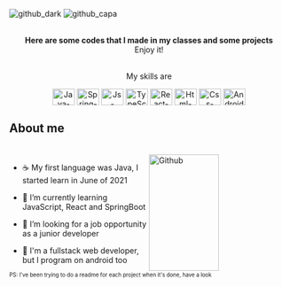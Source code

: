 

<link rel="stylesheet" href="https://cdn.jsdelivr.net/gh/devicons/devicon@v2.15.1/devicon.min.css">

![github_dark](https://user-images.githubusercontent.com/94193637/162602118-9f89d6c2-0caf-47c2-ac71-d4a55d06c75e.png#gh-dark-mode-only)
![github_capa](https://user-images.githubusercontent.com/94193637/162604517-c3ca3943-282e-46bb-a3aa-fec6f0cfe2db.png#gh-light-mode-only)

<br>
<div align="center"> <strong> Here are some codes that I made in my classes and some projects </strong> <br> Enjoy it! </div>
<br>

<div align="center">
<p >My skills are <p> 
<img align="center" alt="Java-Logo" height="30" width="40" src="https://cdn.jsdelivr.net/gh/devicons/devicon/icons/java/java-plain-wordmark.svg" title=Java /> 
<img align="center" alt="Spring-Logo" height="30" width="40" src="https://cdn.jsdelivr.net/gh/devicons/devicon/icons/spring/spring-original-wordmark.svg" title=Spring-Boot />
<img align="center" alt="Js-Logo" height="30" width="40" src="https://cdn.jsdelivr.net/gh/devicons/devicon/icons/javascript/javascript-original.svg" title=JavaScript />
<img align="center" alt="TypeScript-logo" height="30" width="40" src="https://cdn.jsdelivr.net/gh/devicons/devicon/icons/typescript/typescript-plain.svg" title=TypeScript />
<img align="center" alt="React-logo" height="30" width="40" src="https://cdn.jsdelivr.net/gh/devicons/devicon/icons/react/react-original-wordmark.svg" title=React />
<img align="center" alt="Html-logo" height="30" width="40" src="https://cdn.jsdelivr.net/gh/devicons/devicon/icons/html5/html5-plain-wordmark.svg" title=HTML/> 
<img align="center" alt="Css-logo" height="30" width="40" src="https://cdn.jsdelivr.net/gh/devicons/devicon/icons/css3/css3-plain-wordmark.svg" title=CSS />
<img align="center" alt="Android-logo" height="30" width="40" src="https://cdn.jsdelivr.net/gh/devicons/devicon/icons/android/android-plain-wordmark.svg" title=Android />
</div>
          
## About me          
<br>



<img width="50%" height="210em" align="right" alt="Github" src="https://github-readme-stats.vercel.app/api/top-langs/?username=Norrels&layout=compact&langs_count=7&theme=swift"/>


- :coffee: My first language was Java, I started learn in June of 2021

- :closed_book:  I’m currently learning JavaScript, React and SpringBoot

- :bow_and_arrow: I’m looking for a job opportunity as a junior developer

- 💬 I'm a fullstack web developer, but I program on android too 


<sup><sub>PS: I've been trying to do a readme for each project when it's done, have a look </sub></sup>

